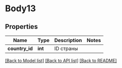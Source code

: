 # Body13

## Properties
Name | Type | Description | Notes
------------ | ------------- | ------------- | -------------
**country_id** | **int** | ID страны | 

[[Back to Model list]](../README.md#documentation-for-models) [[Back to API list]](../README.md#documentation-for-api-endpoints) [[Back to README]](../README.md)


